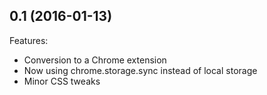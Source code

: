 ﻿## 0.1 (2016-01-13)

Features:

  - Conversion to a Chrome extension
  - Now using chrome.storage.sync instead of local storage
  - Minor CSS tweaks